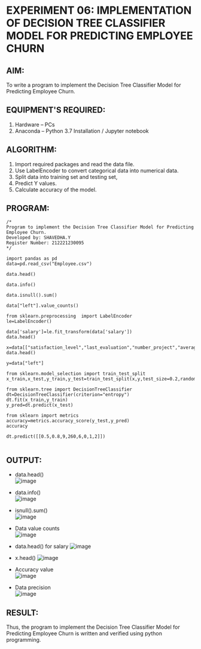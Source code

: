 # EXPERIMENT 06: IMPLEMENTATION OF DECISION TREE CLASSIFIER MODEL FOR PREDICTING EMPLOYEE CHURN

## AIM:
To write a program to implement the Decision Tree Classifier Model for Predicting Employee Churn.

## EQUIPMENT'S REQUIRED:
1. Hardware – PCs
2. Anaconda – Python 3.7 Installation / Jupyter notebook

## ALGORITHM:
1. Import required packages and read the data file.
2. Use LabelEncoder to convert categorical data into numerical data.
3. Split data into training set and testing set,
4. Predict Y values.
5. Calculate accuracy of the model.

## PROGRAM:
```
/*
Program to implement the Decision Tree Classifier Model for Predicting Employee Churn.
Developed by: SHAVEDHA.Y
Register Number: 212221230095  
*/
```

```
import pandas as pd
data=pd.read_csv("Employee.csv")

data.head()

data.info()

data.isnull().sum()

data["left"].value_counts()

from sklearn.preprocessing  import LabelEncoder
le=LabelEncoder()

data['salary']=le.fit_transform(data['salary'])
data.head()

x=data[["satisfaction_level","last_evaluation","number_project","average_montly_hours","time_spend_company","Work_accident","promotion_last_5years","salary"]]
data.head()

y=data["left"]

from sklearn.model_selection import train_test_split
x_train,x_test,y_train,y_test=train_test_split(x,y,test_size=0.2,random_state=100)

from sklearn.tree import DecisionTreeClassifier
dt=DecisionTreeClassifier(criterion="entropy")
dt.fit(x_train,y_train)
y_pred=dt.predict(x_test)

from sklearn import metrics
accuracy=metrics.accuracy_score(y_test,y_pred)
accuracy

dt.predict([[0.5,0.8,9,260,6,0,1,2]])


```

## OUTPUT:
* data.head()      
![image](https://github.com/Rithigasri/Implementation-of-Decision-Tree-Classifier-Model-for-Predicting-Employee-Churn/assets/93427256/2c2648b1-f46b-4efd-b8fa-78f4194a4349) 

* data.info()    
![image](https://github.com/Rithigasri/Implementation-of-Decision-Tree-Classifier-Model-for-Predicting-Employee-Churn/assets/93427256/a84cdf5a-1495-47a4-9c49-40652c59f028)

* isnull().sum()  
![image](https://github.com/Rithigasri/Implementation-of-Decision-Tree-Classifier-Model-for-Predicting-Employee-Churn/assets/93427256/dd06a646-11b4-44b7-9f5f-81f4e16729c9)

* Data value counts  
![image](https://github.com/Rithigasri/Implementation-of-Decision-Tree-Classifier-Model-for-Predicting-Employee-Churn/assets/93427256/09cda506-a7e9-4fb7-bd6f-dc325cc6aebf)

* data.head() for salary
![image](https://github.com/Rithigasri/Implementation-of-Decision-Tree-Classifier-Model-for-Predicting-Employee-Churn/assets/93427256/43f9f708-cc66-442b-bc00-326f78cb425a)

* x.head()
![image](https://github.com/Rithigasri/Implementation-of-Decision-Tree-Classifier-Model-for-Predicting-Employee-Churn/assets/93427256/eaf9333e-1b3f-49ff-a205-dfdbd8260e75)

* Accuracy value  
![image](https://github.com/Rithigasri/Implementation-of-Decision-Tree-Classifier-Model-for-Predicting-Employee-Churn/assets/93427256/d955494c-e3c4-4ff1-a1a4-d358c279845c)

* Data precision  
![image](https://github.com/Rithigasri/Implementation-of-Decision-Tree-Classifier-Model-for-Predicting-Employee-Churn/assets/93427256/e8613db4-8772-44fc-93e6-eeecda2cd009)


## RESULT:
Thus, the program to implement the  Decision Tree Classifier Model for Predicting Employee Churn is written and verified using python programming.
